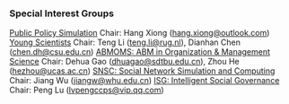 ### Special Interest Groups

[Public Policy Simulation](/SIG/publicpolicysimulation) Chair: Hang Xiong (hang.xiong@outlook.com)
[Young Scientists](/SIG/youngscientists) Chair: Teng Li (teng.li@rug.nl), Dianhan Chen (chen.dh@csu.edu.cn)
[ABMOMS: ABM in Organization & Management Science](/SIG/ABMOMS) Chair: Dehua Gao (dhuagao@sdtbu.edu.cn), Zhou He (hezhou@ucas.ac.cn)
[SNSC: Social Network Simulation and Computing](/SIG/SNSC) Chair: Jiang Wu (jiangw@whu.edu.cn)
[ISG: Intelligent Social Governance](/SIG/ISG) Chair: Peng Lu (lvpengccps@vip.qq.com)
